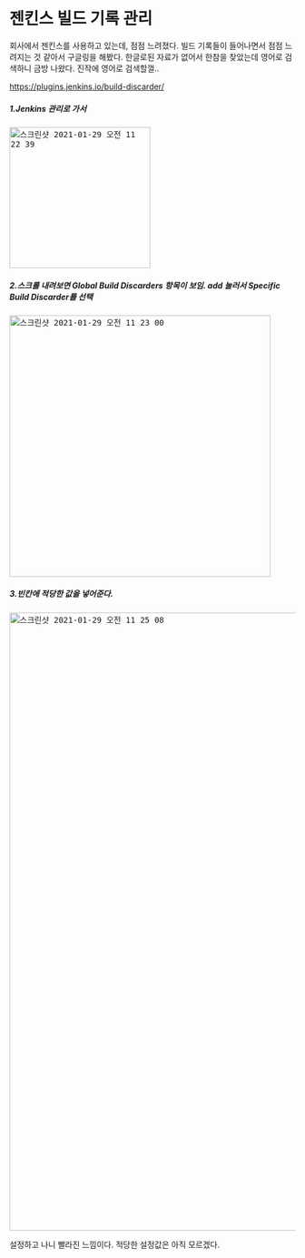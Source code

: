 # 젠킨스 빌드 기록 관리

회사에서 젠킨스를 사용하고 있는데, 점점 느려졌다.
빌드 기록들이 들어나면서 점점 느려지는 것 같아서 구글링을 해봤다.
한글로된 자료가 없어서 한참을 찾았는데 영어로 검색하니 금방 나왔다. 진작에 영어로 검색할껄..

https://plugins.jenkins.io/build-discarder/

##### 1.Jenkins 관리로 가서

<kbd><img width="248" alt="스크린샷 2021-01-29 오전 11 22 39" src="https://user-images.githubusercontent.com/15120049/106230790-a241af80-6233-11eb-8531-2605f397b7b7.png"></kbd>


##### 2.스크롤 내려보면 Global Build Discarders 항목이 보임. add 눌러서 Specific Build Discarder를 선택

<kbd><img width="460" alt="스크린샷 2021-01-29 오전 11 23 00" src="https://user-images.githubusercontent.com/15120049/106230793-a2da4600-6233-11eb-9500-323897b6bf0c.png"></kbd>


##### 3.빈칸에 적당한 값을 넣어준다.

<kbd><img width="1087" alt="스크린샷 2021-01-29 오전 11 25 08" src="https://user-images.githubusercontent.com/15120049/106230798-a40b7300-6233-11eb-84ed-ad9235574d25.png"></kbd>


설정하고 나니 빨라진 느낌이다. 적당한 설정값은 아직 모르겠다.
